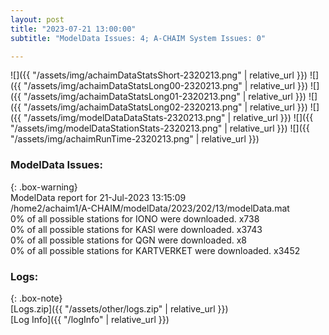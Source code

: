 ```yaml
---
layout: post
title: "2023-07-21 13:00:00"
subtitle: "ModelData Issues: 4; A-CHAIM System Issues: 0"

---
```


![]({{ "/assets/img/achaimDataStatsShort-2320213.png" | relative_url }})
![]({{ "/assets/img/achaimDataStatsLong00-2320213.png" | relative_url }})
![]({{ "/assets/img/achaimDataStatsLong01-2320213.png" | relative_url }})
![]({{ "/assets/img/achaimDataStatsLong02-2320213.png" | relative_url }})
![]({{ "/assets/img/modelDataDataStats-2320213.png" | relative_url }})
![]({{ "/assets/img/modelDataStationStats-2320213.png" | relative_url }})
![]({{ "/assets/img/achaimRunTime-2320213.png" | relative_url }})


### ModelData Issues:  
  
{: .box-warning}  
 ModelData report for 21-Jul-2023 13:15:09   
 /home2/achaim1/A-CHAIM/modelData/2023/202/13/modelData.mat   
 0% of all possible stations for IONO were downloaded. x738   
 0% of all possible stations for KASI were downloaded. x3743   
 0% of all possible stations for QGN were downloaded. x8   
 0% of all possible stations for KARTVERKET were downloaded. x3452   
  


### Logs:  
  
{: .box-note}  
[Logs.zip]({{ "/assets/other/logs.zip" | relative_url }})  
[Log Info]({{ "/logInfo" | relative_url }})  
